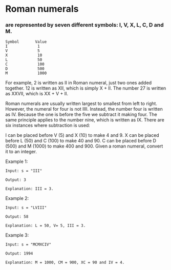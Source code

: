 # Roman numerals 
### are represented by seven different symbols: I, V, X, L, C, D and M.

``` 
Symbol       Value
I             1
V             5
X             10
L             50
C             100
D             500
M             1000
```
For example, 2 is written as II in Roman numeral, just two ones added together. 12 is written as XII, which is simply X + II. The number 27 is written as XXVII, which is XX + V + II.

Roman numerals are usually written largest to smallest from left to right. However, the numeral for four is not IIII. Instead, the number four is written as IV. Because the one is before the five we subtract it making four. The same principle applies to the number nine, which is written as IX. There are six instances where subtraction is used:

I can be placed before V (5) and X (10) to make 4 and 9. 
X can be placed before L (50) and C (100) to make 40 and 90. 
C can be placed before D (500) and M (1000) to make 400 and 900.
Given a roman numeral, convert it to an integer.

 

Example 1:
```
Input: s = "III"

Output: 3

Explanation: III = 3.
```
Example 2:
```
Input: s = "LVIII"

Output: 58

Explanation: L = 50, V= 5, III = 3.
```
Example 3:
```
Input: s = "MCMXCIV"

Output: 1994

Explanation: M = 1000, CM = 900, XC = 90 and IV = 4.
 ```